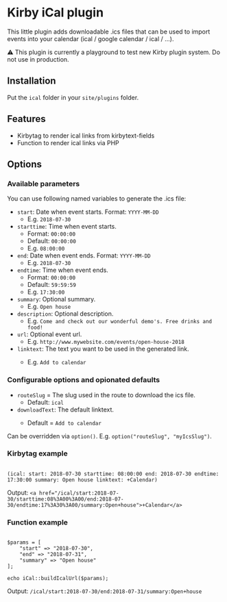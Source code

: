 # Kirby iCal plugin

This little plugin adds downloadable .ics files that can be used to import events into your calendar (ical / google calendar / ical / ...).

⚠️ This plugin is currently a playground to test new Kirby plugin system. Do not use in production.

## Installation

Put the `ical` folder in your `site/plugins` folder.

## Features

- Kirbytag to render ical links from kirbytext-fields
- Function to render ical links via PHP

## Options

### Available parameters

You can use following named variables to generate the .ics file:

- `start`: Date when event starts. Format: `YYYY-MM-DD`
  - E.g. `2018-07-30`
- `starttime`: Time when event starts.
  - Format: `00:00:00`
  - Default: `00:00:00`
  - E.g. `08:00:00`
- `end`: Date when event ends. Format: `YYYY-MM-DD`
  - E.g. `2018-07-30`
- `endtime`: Time when event ends.
  - Format: `00:00:00`
  - Default: `59:59:59`
  - E.g. `17:30:00`
- `summary`: Optional summary.
  - E.g. `Open house`
- `description`: Optional description.
  - E.g. `Come and check out our wonderful demo's. Free drinks and food!`
- `url`: Optional event url.
  - E.g. `http://www.mywebsite.com/events/open-house-2018`
- `linktext`: The text you want to be used in the generated <a> link.
  - E.g. `Add to calendar`

### Configurable options and opionated defaults

- `routeSlug` = The slug used in the route to download the ics file.
  - Default: `ical`
- `downloadText`: The default <a> linktext.
  - Default = `Add to calendar`

Can be overridden via `option()`. E.g. `option("routeSlug", "myIcsSlug")`.

### Kirbytag example

```

(ical: start: 2018-07-30 starttime: 08:00:00 end: 2018-07-30 endtime: 17:30:00 summary: Open house linktext: +Calendar)

```

Output: `<a href="/ical/start:2018-07-30/starttime:08%3A00%3A00/end:2018-07-30/endtime:17%3A30%3A00/summary:Open+house">+Calendar</a>`

### Function example

```

$params = [
    "start" => "2018-07-30",
    "end" => "2018-07-31",
    "summary" => "Open house"
];

echo iCal::buildIcalUrl($params);

```

Output: `/ical/start:2018-07-30/end:2018-07-31/summary:Open+house`
